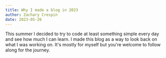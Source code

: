 ```yaml
---
title: Why I made a blog in 2023
author: Zachary Crespin
date: 2023-05-26
---
```

This summer I decided to try to code at least something simple every day and see how much I can learn. I made this blog as a way to look back on what I was working on. It's mostly for myself but you're welcome to follow along for the journey.
